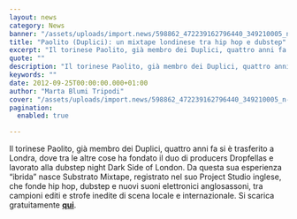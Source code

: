 ```yaml
---
layout: news
category: News
banner: "/assets/uploads/import.news/598862_472239162796440_349210005_n-403x280.jpg"
title: "Paolito (Duplici): un mixtape londinese tra hip hop e dubstep"
excerpt: "Il torinese Paolito, già membro dei Duplici, quattro anni fa si è trasferito a Londra, dove tra le altre cose ha fondato il duo di producers Dropfellas e lavorato alla dubstep night Dark Side of London. Da questa sua esperienza “ibrida” nasce Substrato Mixtape, registrato nel suo Project Studio inglese, che fonde hip hop, dubstep [&hellip"
quote: ""
description: "Il torinese Paolito, già membro dei Duplici, quattro anni fa si è trasferito a Londra, dove tra le altre cose ha fondato il duo di producers Dropfellas e lavorato alla dubstep night Dark Side of London. Da questa sua esperienza “ibrida” nasce Substrato Mixtape, registrato nel suo Project Studio inglese, che fonde hip hop, dubstep [&hellip"
keywords: ""
date: 2012-09-25T00:00:00.000+01:00
author: "Marta Blumi Tripodi"
cover: "/assets/uploads/import.news/598862_472239162796440_349210005_n-403x280.jpg"
pagination:
  enabled: true

---
```


Il torinese Paolito, già membro dei Duplici, quattro anni fa si è trasferito a Londra, dove tra le altre cose ha fondato il duo di producers Dropfellas e lavorato alla dubstep night Dark Side of London. Da questa sua esperienza “ibrida” nasce Substrato Mixtape, registrato nel suo Project Studio inglese, che fonde hip hop, dubstep e nuovi suoni elettronici anglosassoni, tra campioni editi e strofe inedite di scena locale e internazionale. Si scarica gratuitamente [**qui**](https://bit.ly/QuctYY "http://bit.ly/QuctYY").
